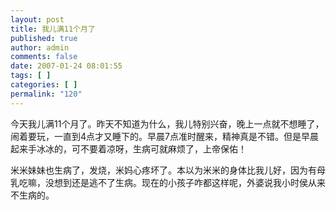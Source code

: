 ```yaml
---
layout: post
title: 我儿满11个月了
published: true
author: admin
comments: false
date: 2007-01-24 08:01:55
tags: [ ]
categories: [ ]
permalink: "120"
---
```

今天我儿满11个月了。昨天不知道为什么，我儿特别兴奋，晚上一点就不想睡了，闹着要玩，一直到4点才又睡下的。早晨7点准时醒来，精神真是不错。但是早晨起来手冰冰的，可不要着凉呀，生病可就麻烦了，上帝保佑！


  


米米妹妹也生病了，发烧，米妈心疼坏了。本以为米米的身体比我儿好，因为有母乳吃嘛，没想到还是逃不了生病。现在的小孩子咋都这样呢，外婆说我小时侯从来不生病的。